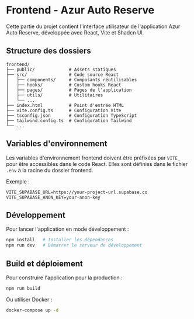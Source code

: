 # Frontend - Azur Auto Reserve

Cette partie du projet contient l'interface utilisateur de l'application Azur Auto Reserve, développée avec React, Vite et Shadcn UI.

## Structure des dossiers

```
frontend/
├── public/             # Assets statiques
├── src/                # Code source React
│   ├── components/     # Composants réutilisables
│   ├── hooks/          # Custom hooks React
│   ├── pages/          # Pages de l'application
│   ├── utils/          # Utilitaires
│   └── ...
├── index.html          # Point d'entrée HTML
├── vite.config.ts      # Configuration Vite
├── tsconfig.json       # Configuration TypeScript
├── tailwind.config.ts  # Configuration Tailwind
└── ...
```

## Variables d'environnement

Les variables d'environnement frontend doivent être préfixées par `VITE_` pour être accessibles dans le code React. Elles sont définies dans le fichier `.env` à la racine du dossier frontend.

Exemple :
```
VITE_SUPABASE_URL=https://your-project-url.supabase.co
VITE_SUPABASE_ANON_KEY=your-anon-key
```

## Développement

Pour lancer l'application en mode développement :

```bash
npm install   # Installer les dépendances
npm run dev   # Démarrer le serveur de développement
```

## Build et déploiement

Pour construire l'application pour la production :

```bash
npm run build
```

Ou utiliser Docker :

```bash
docker-compose up -d
```
